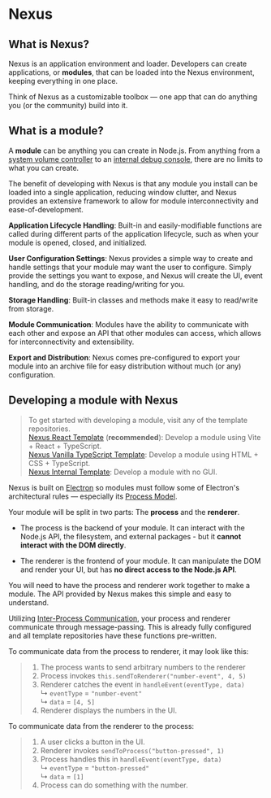 # Nexus

## What is Nexus?
Nexus is an application environment and loader. Developers can create applications, or **modules**, that can be loaded into the Nexus environment, keeping everything in one place. 

Think of Nexus as a customizable toolbox — one app that can do anything you (or the community) build into it.

## What is a module?

A **module** can be anything you can create in Node.js. From anything from a [system volume controller](https://github.com/aarontburn/nexus-volume-controller) to an [internal debug console](https://github.com/aarontburn/nexus-debug-console), there are no limits to what you can create. 


The benefit of developing with Nexus is that any module you install can be loaded into a single application, reducing window clutter, and Nexus provides an extensive framework to allow for module interconnectivity and ease-of-development.


**Application Lifecycle Handling**: Built-in and easily-modifiable functions are called during different parts of the application lifecycle, such as when your module is opened, closed, and initialized.

**User Configuration Settings**: Nexus provides a simple way to create and handle settings that your module may want the user to configure. Simply provide the settings you want to expose, and Nexus will create the UI, event handling, and do the storage reading/writing for you.

**Storage Handling**: Built-in classes and methods make it easy to read/write from storage.

**Module Communication**: Modules have the ability to communicate with each other and expose an API that other modules can access, which allows for interconnectivity and extensibility.

**Export and Distribution**: Nexus comes pre-configured to export your module into an archive file for easy distribution without much (or any) configuration.



## Developing a module with Nexus

> To get started with developing a module, visit any of the template repositories.  
> [Nexus React Template](https://github.com/aarontburn/nexus-template-react) (**recommended**): Develop a module using Vite + React + TypeScript.  
> [Nexus Vanilla TypeScript Template](https://github.com/aarontburn/nexus-template-vanilla-ts): Develop a module using HTML + CSS + TypeScript.  
> [Nexus Internal Template](https://github.com/aarontburn/nexus-template-internal): Develop a module with no GUI.

Nexus is built on [Electron](https://www.electronjs.org/) so modules must follow some of Electron's architectural rules — especially its [Process Model](https://www.electronjs.org/docs/latest/tutorial/process-model).

Your module will be split in two parts: The **process** and the **renderer**. 

- The process is the backend of your module. It can interact with the Node.js API, the filesystem, and external packages - but it **cannot interact with the DOM directly**.

- The renderer is the frontend of your module. It can manipulate the DOM and render your UI, but has **no direct access to the Node.js API**.

You will need to have the process and renderer work together to make a module. The API provided by Nexus makes this simple and easy to understand.

Utilizing [Inter-Process Communication](https://www.electronjs.org/docs/latest/tutorial/ipc), your process and renderer communicate through message-passing. This is already fully configured and all template repositories have these functions pre-written.


To communicate data from the process to renderer, it may look like this:  
> 1. The process wants to send arbitrary numbers to the renderer
> 2. Process invokes `this.sendToRenderer("number-event", 4, 5)`
> 3. Renderer catches the event in `handleEvent(eventType, data)`   
>       ↳ `eventType` = `"number-event"`   
>       ↳ `data` = `[4, 5]`   
> 4. Renderer displays the numbers in the UI. 

To communicate data from the renderer to the process:

> 1. A user clicks a button in the UI.
> 2. Renderer invokes  `sendToProcess("button-pressed", 1)`
> 3. Process handles this in `handleEvent(eventType, data)`   
>       ↳ `eventType` = `"button-pressed"`   
>       ↳ `data` = `[1]`   
> 4. Process can do something with the number. 


